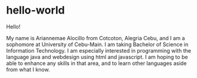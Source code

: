 # hello-world

Hello!

My name is Ariannemae Alocillo from Cotcoton, Alegria Cebu, and I am a sophomore at University of Cebu-Main. I am taking Bachelor of Science in Information Technology. I am especially interested in programming with the language java and webdesign using html and javascript. I am hoping to be able to enhance any skills in that area, and to learn other languages aside from what I know.


